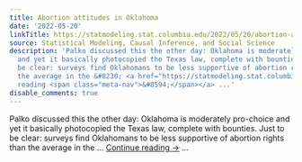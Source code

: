 ```yaml
---
title: Abortion attitudes in Oklahoma
date: '2022-05-20'
linkTitle: https://statmodeling.stat.columbia.edu/2022/05/20/abortion-attitudes-in-oklahoma/
source: Statistical Modeling, Causal Inference, and Social Science
description: 'Palko discussed this the other day: Oklahoma is moderately pro-choice
  and yet it basically photocopied the Texas law, complete with bounties. Just to
  be clear: surveys find Oklahomans to be less supportive of abortion rights than
  the average in the &#8230; <a href="https://statmodeling.stat.columbia.edu/2022/05/20/abortion-attitudes-in-oklahoma/">Continue
  reading <span class="meta-nav">&#8594;</span></a> ...'
disable_comments: true
---
```

Palko discussed this the other day: Oklahoma is moderately pro-choice and yet it basically photocopied the Texas law, complete with bounties. Just to be clear: surveys find Oklahomans to be less supportive of abortion rights than the average in the &#8230; <a href="https://statmodeling.stat.columbia.edu/2022/05/20/abortion-attitudes-in-oklahoma/">Continue reading <span class="meta-nav">&#8594;</span></a> ...